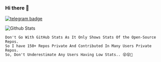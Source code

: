 ### Hi there 👋
[![telegram badge](https://img.shields.io/badge/Physic-Hybrid-30302f?style=flat&logo=telegram)](https://t.me/Bad_Bunny_444)

<!-- ![Hits](https://hits.seeyoufarm.com/api/count/incr/badge.svg?url=https://telegram.me/Bad_Bunny_444)

- 🛩 Instrested in Coding 😁
- 📚 Still Studiying..😄
- ⚡ fact: I am Noob😌
- 📫 How to reach me: Telegram - [ᵀʰᵉ вα∂ вυηηу 🇮🇳/🇬🇧](https://telegram.me/Bad_Bunny_444)-->

![Github Stats](https://github-readme-stats.vercel.app/api?username=Rippo123&show_icons=true&include_all_commits=11.1k+&cache_seconds=86400&theme=radica)
<br>
    
```
Don't Go With GitHub Stats As It Only Shows Stats Of the Open-Source Repos. 
So I have 150+ Repos Private And Contributed In Many Users Private Repos.
So, Don't Underestimate Any Users Having Low Stats.. 😝😝🤪
```
